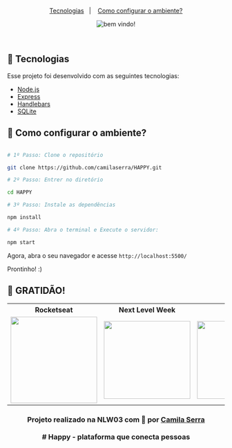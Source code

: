 <p align="center">
  <a href="#-tecnologias">Tecnologias</a>&nbsp;&nbsp;&nbsp;|&nbsp;&nbsp;&nbsp;
  <a href="#-configurando">Como configurar o ambiente?</a>
</p>

<p align="center">
 <img src="https://user-images.githubusercontent.com/66450896/97371341-bd490000-188f-11eb-9e6e-406d33f2e09e.png" alt="bem vindo!" />
</p>

<br>

## 🚀 Tecnologias

Esse projeto foi desenvolvido com as seguintes tecnologias:

- [Node.js](https://nodejs.org/en/)
- [Express](https://expressjs.com/pt-br/)
- [Handlebars](https://handlebarsjs.com/)
- [SQLite](https://www.sqlite.org/index.html)

## **:wrench: Como configurar o ambiente?**
  
```bash

# 1º Passo: Clone o repositório

git clone https://github.com/camilaserra/HAPPY.git

# 2º Passo: Entrer no diretório

cd HAPPY

# 3º Passo: Instale as dependências

npm install 

# 4º Passo: Abra o terminal e Execute o servidor: 

npm start 


```

Agora, abra o seu navegador e acesse `http://localhost:5500/`

Prontinho! :)

## **:star2: GRATIDÃO!**


<table style="width:100%">
  <tr align=center>
    <th><strong>Rocketseat</strong></th>
    <th><strong>Next Level Week</strong></th>
    <th><strong>diego3g</strong></th>
    <th><strong>maykbrito</strong></th>
  </tr>
  <tr align=center>
    <td>
      <a href="https://nextlevelweek.com/">
        <img width="200" src="https://user-images.githubusercontent.com/38081852/89586607-714d6880-d816-11ea-9d9a-607db54674ab.png">
      </a>
    </td>
    <td>
      <a href="https://rocketseat.com.br/">
        <img width="200" height="180" src="https://user-images.githubusercontent.com/38081852/83981650-1e2e6680-a8f6-11ea-9f42-6df8fe809e4b.png">
      </a>
    </td>
    <td>
      <a href="https://github.com/diego3g">
        <img width="200" height="180" src="https://user-images.githubusercontent.com/38081852/83981712-b7f61380-a8f6-11ea-9099-bd3677e97e39.jpg">
      </a>
    </td>
    <td>
      <a href="https://github.com/maykbrito">
        <img width="200" height="180" src="https://user-images.githubusercontent.com/38081852/83981753-1de29b00-a8f7-11ea-93cf-23d2ff65fa5c.png">
      </a>
    </td>
  </tr>
</table>

</div>



<h3 align="center">
Projeto realizado na NLW03 com 💜 por <a href="https:https://www.linkedin.com/in/camilaserratecnologia/">Camila Serra</a>
<br><br>
# Happy - plataforma que conecta pessoas

